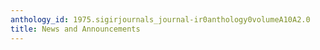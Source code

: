 ```yaml
---
anthology_id: 1975.sigirjournals_journal-ir0anthology0volumeA10A2.0
title: News and Announcements
---
```

